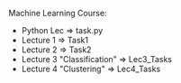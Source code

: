 Machine Learning Course:
  - Python Lec => task.py
  - Lecture 1 => Task1
  - Lecture 2 => Task2
  - Lecture 3 "Classification" => Lec3_Tasks
  - Lecture 4 "Clustering" => Lec4_Tasks
